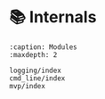 # 📚 Internals

```{toctree}
:caption: Modules
:maxdepth: 2

logging/index
cmd_line/index
mvp/index
```

